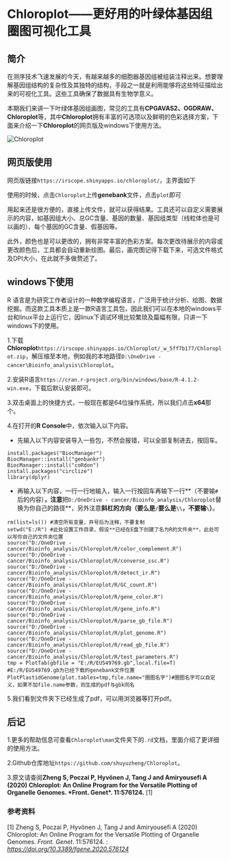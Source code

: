 # Chloroplot——更好用的叶绿体基因组圈图可视化工具

## 简介

​		在测序技术飞速发展的今天，有越来越多的细胞器基因组被组装注释出来。想要理解基因组结构的复杂性及其独特的结构，手段之一就是利用能够将这些特征描绘出来的可视化工具。这些工具确保了数据具有生物学意义。

​		本期我们来讲一下叶绿体基因组画图，常见的工具有**CPGAVAS2、OGDRAW、Chloroplot**等，其中**Chloroplot**拥有丰富的可选项以及鲜明的色彩选择方案，下面来介绍一下**Chloroplot**的网页版及windows下使用方法。

![Chloroplot](D:/Sphinx/docs/source/img/20220224174154.png)


## 网页版使用

网页版链接`https://irscope.shinyapps.io/chloroplot/`，主界面如下




使用的时候，点击`Chloroplot`上传**genebank**文件，点击`plot`即可



用起来还是很方便的，直接上传文件，就可以获得结果。工具还可以自定义需要展示的内容，如基因组大小、总GC含量、基因的数量、基因组类型（线粒体也是可以画的）、每个基因的GC含量、假基因等。



此外，颜色也是可以更改的，拥有非常丰富的色彩方案。每次更改待展示的内容或更改颜色后，工具都会自动重新绘图。最后，画完图记得下载下来，可选文件格式及DPI大小，在此就不多做赘述了。

## windows下使用

R 语言是为研究工作者设计的一种数学编程语言，广泛用于统计分析、绘图、数据挖掘。而这款工具本质上是一款R语言工具包，因此我们可以在本地的windows平台和linux平台上运行它，因linux下调试环境比较繁琐及篇幅有限，只讲一下windows下的使用。

1.下载**Chloroplot**`https://irscope.shinyapps.io/Chloroplot/_w_5ff7b177/Chloroplot.zip`，解压缩至本地，例如我的本地路径`D:\OneDrive - cancer\Bioinfo_analysis\Chloroplot`。



2.安装R语言`https://cran.r-project.org/bin/windows/base/R-4.1.2-win.exe`，下载后默认安装即可。




3.双击桌面上的快捷方式，一般现在都是64位操作系统，所以我们点击**x64**那个。




4.在打开的**R Console**中，依次输入以下内容。

- 先输入以下内容安装导入一些包，不然会报错，可以全部复制进去，按回车。

```
install.packages("BiocManager")
BiocManager::install("genbankr")
BiocManager::install("coRdon")
install.packages("circlize")
library(dplyr)
```

- 再输入以下内容，一行一行地输入，输入一行按回车再输下一行**（不要输`#`后的内容）**，注意**把`D:/OneDrive - cancer/Bioinfo_analysis/Chloroplot`替换为你自己的路径**，另外注意**斜杠的方向（要么是`/`要么是`\\`，不要输`\`）**。

```
rm(list=ls()) #清空所有变量，井号后为注释，不要复制
setwd("E:/R") #此处设置工作目录，假设**已经在E盘下创建了名为R的文件夹**，此处可以写你自己的文件夹位置
source("D:/OneDrive - cancer/Bioinfo_analysis/Chloroplot/R/color_complement.R")
source("D:/OneDrive - cancer/Bioinfo_analysis/Chloroplot/R/converse_ssc.R")
source("D:/OneDrive - cancer/Bioinfo_analysis/Chloroplot/R/detect_ir.R")
source("D:/OneDrive - cancer/Bioinfo_analysis/Chloroplot/R/GC_count.R")
source("D:/OneDrive - cancer/Bioinfo_analysis/Chloroplot/R/gene_color.R")
source("D:/OneDrive - cancer/Bioinfo_analysis/Chloroplot/R/gene_info.R")
source("D:/OneDrive - cancer/Bioinfo_analysis/Chloroplot/R/parse_gb_file.R")
source("D:/OneDrive - cancer/Bioinfo_analysis/Chloroplot/R/plot_genome.R")
source("D:/OneDrive - cancer/Bioinfo_analysis/Chloroplot/R/read_gb_file.R")
source("D:/OneDrive - cancer/Bioinfo_analysis/Chloroplot/R/test_parameters.R")
tmp = PlotTab(gbfile = "E:/R/EU549769.gb",local.file=T) #E:/R/EU549769.gb为已经下载的genebank文件位置
PlotPlastidGenome(plot.tables=tmp,file.name="圈图名字")#圈图名字可以自定义，如果不加file.name参数，则生成的pdf与gbk同名
```



5.我们看到文件夹下已经生成了pdf，可以用浏览器等打开pdf。




## 后记

1.更多的帮助信息可查看`Chloroplot\man`文件夹下的`.rd`文档，里面介绍了更详细的使用方法。

2.Github仓库地址`https://github.com/shuyuzheng/Chloroplot`。

3.原文请查阅**Zheng S, Poczai P, Hyvönen J, Tang J and Amiryousefi A (2020) Chloroplot: An Online Program for the Versatile Plotting of Organelle Genomes. \*Front. Genet\*. 11:576124.** [1]

### 参考资料

[1] Zheng S, Poczai P, Hyvönen J, Tang J and Amiryousefi A (2020) Chloroplot: An Online Program for the Versatile Plotting of Organelle Genomes. *Front. Genet*. 11:576124. : *https://doi.org/10.3389/fgene.2020.576124*